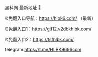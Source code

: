 黑料网 最新地址 👋

⏰免翻入口导航：https://hlbk6.com/ （最新）

⏰免翻入口1：https://gjf12.v2dbkhlbk.com/

⏰免翻入口2：https://tsfhlbk.com/

telegram:https://t.me/HLBK9696com
